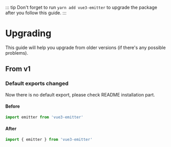 ::: tip
Don't forget to run `yarn add vue3-emitter` to upgrade the package after you follow this guide.
:::

# Upgrading

This guide will help you upgrade from older versions (if there's any possible problems).

## From v1

### Default exports changed

Now there is no default export, please check README installation part.

#### Before

```js
import emitter from 'vue3-emitter'
```

#### After

```js
import { emitter } from 'vue3-emitter'
```
